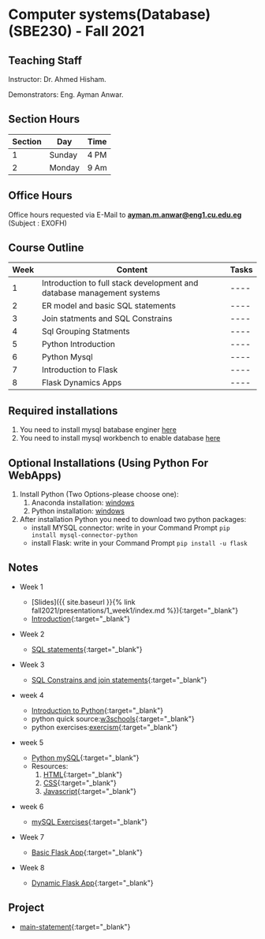 # Computer systems(Database) \(SBE230\) - Fall 2021

## Teaching Staff

Instructor: Dr. Ahmed Hisham.

Demonstrators:  Eng. Ayman Anwar.  

## Section Hours

| Section | Day | Time  |
|---------|-----|-----------|
|   1     | Sunday | 4 PM |
|   2     | Monday | 9 Am |

## Office Hours

Office hours requested via E-Mail to **ayman.m.anwar@eng1.cu.edu.eg** (Subject : EXOFH)

## Course Outline

| Week | Content |  Tasks
|------|-----------------|-----|
|   1  | Introduction to full stack development and database management systems | ---- |
|   2  | ER model and basic SQL statements | ---- |
|   3  | Join statments and SQL Constrains| ---- |
|   4  | Sql Grouping Statments| ---- |
|   5  | Python Introduction| ---- |
|   6  | Python Mysql| ---- |
|   7  | Introduction to Flask| ---- |
|   8  | Flask Dynamics Apps| ---- |

## Required installations
1. You need to install mysql batabase enginer [here](https://dev.mysql.com/downloads/installer/)
2. You need to install mysql workbench to enable database [here](https://dev.mysql.com/downloads/workbench/)

## Optional Installations (Using Python For WebApps)
1. Install Python (Two Options-please choose one):
    1.  Anaconda installation: [windows](https://docs.anaconda.com/anaconda/install/windows/) 
    1.  Python installation: [windows](https://www.python.org/downloads/release/python-3712/) 
2. After installation Python you need to download two python packages:
    * install MYSQL connector: write in your Command Prompt ``` pip install mysql-connector-python ```
    * install Flask: write in your Command Prompt ``` pip install -u flask ```


## Notes

* Week 1
    * [Slides]({{ site.baseurl }}{% link fall2021/presentations/1_week1/index.md %}){:target="_blank"}
    * [Introduction](/database-tutorials/fall2021/notes/SBEw01){:target="_blank"}

* Week 2
    * [SQL statements](/database-tutorials/fall2021/notes/SBEw02){:target="_blank"}

* Week 3
    * [SQL Constrains and join statements](/database-tutorials/fall2021/notes/SBEw03){:target="_blank"}
        
* week 4
    * [Introduction to Python](/database-tutorials/fall2021/notes/SBEw04pythonIntroduction){:target="_blank"}
    * python quick source:[w3schools](https://www.w3schools.com/python/){:target="_blank"}
    * python exercises:[exercism](https://exercism.io/){:target="_blank"}

* week 5
    * [Python mySQL](/database-tutorials/fall2021/notes/SBEw05pythonMysql){:target="_blank"}
    * Resources:
        1. [HTML](https://www.w3schools.com/html/default.asp){:target="_blank"}
        2. [CSS](https://www.w3schools.com/css/default.asp){:target="_blank"}
        3. [Javascript](https://www.w3schools.com/js/default.asp){:target="_blank"}

* week 6
    * [mySQL Exercises](/database-tutorials/fall2021/notes/SBEw06){:target="_blank"}

* Week 7
    * [Basic Flask App](/database-tutorials/fall2021/notes/SBEw07){:target="_blank"}

* Week 8
    * [Dynamic Flask App](/database-tutorials/fall2021/notes/SBEw08){:target="_blank"}

## Project

* [main-statement](/database-tutorials/fall2021/notes/SBEProjectStatment){:target="_blank"}
